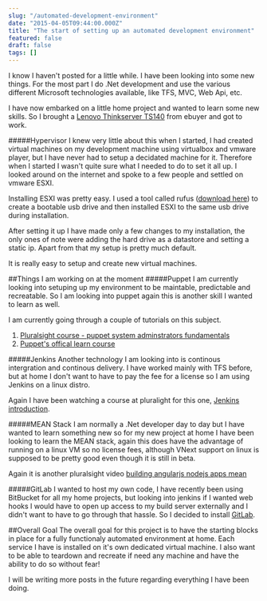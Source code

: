 ```yaml
---
slug: "/automated-development-environment"
date: "2015-04-05T09:44:00.000Z"
title: "The start of setting up an automated development environment"
featured: false
draft: false
tags: []
---
```


I know I haven't posted for a little while. I have been looking into some new
things. For the most part I do .Net development and use the various different
Microsoft technologies available, like TFS, MVC, Web Api, etc.

I have now embarked on a little home project and wanted to learn some new
skills. So I brought a
[Lenovo Thinkserver TS140](http://www.ebuyer.com/670719-lenovo-thinkserver-ts140-4gb-xeon-e3-1226-v3-3-3ghz-1tb-hdd-tower-server-70a50022uk)
from ebuyer and got to work.

#####Hypervisor I knew very little about this when I started, I had created
virtual machines on my development machine using virtualbox and vmware player,
but I have never had to setup a decidated machine for it. Therefore when I
started I wasn't quite sure what I needed to do to set it all up. I looked
around on the internet and spoke to a few people and settled on vmware ESXI.

Installing ESXI was pretty easy. I used a tool called rufus
([download here](https://rufus.akeo.ie/)) to create a bootable usb drive and
then installed ESXI to the same usb drive during installation.

After setting it up I have made only a few changes to my installation, the only
ones of note were adding the hard drive as a datastore and setting a static ip.
Apart from that my setup is pretty much default.

It is really easy to setup and create new virtual machines.

##Things I am working on at the moment #####Puppet I am currently looking into
setuping up my environment to be maintable, predictable and recreatable. So I am
looking into puppet again this is another skill I wanted to learn as well.

I am currently going through a couple of tutorials on this subject.

1. [Pluralsight course - puppet system adminstrators fundamentals](http://www.pluralsight.com/courses/puppet-system-administrators-fundamentals)
2. [Puppet's offical learn course](https://puppetlabs.com/learn)

#####Jenkins Another technology I am looking into is continous intergration and
continous delivery. I have worked mainly with TFS before, but at home I don't
want to have to pay the fee for a license so I am using Jenkins on a linux
distro.

Again I have been watching a course at pluralight for this one,
[Jenkins introduction](http://www.pluralsight.com/courses/jenkins-introduction).

#####MEAN Stack I am normally a .Net developer day to day but I have wanted to
learn something new so for my new project at home I have been looking to learn
the MEAN stack, again this does have the advantage of running on a linux VM so
no license fees, although VNext support on linux is supposed to be pretty good
even though it is still in beta.

Again it is another pluralsight video
[building angularjs nodejs apps mean](http://www.pluralsight.com/courses/building-angularjs-nodejs-apps-mean)

#####GitLab I wanted to host my own code, I have recently been using BitBucket
for all my home projects, but looking into jenkins if I wanted web hooks I would
have to open up access to my build server externally and I didn't want to have
to go through that hassle. So I decided to install
[GitLab](https://about.gitlab.com/).

##Overall Goal The overall goal for this project is to have the starting blocks
in place for a fully functionaly automated environment at home. Each service I
have is installed on it's own dedicated virtual machine. I also want to be able
to teardown and recreate if need any machine and have the ability to do so
without fear!

I will be writing more posts in the future regarding everything I have been
doing.
